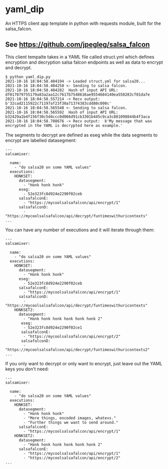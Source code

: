 # yaml_dip
An HTTPS client app template in python with requests module, built for the salsa_falcon.

## See https://github.com/jpegleg/salsa_falcon

This client tempalte takes in a YAML file called struct.yml which defines encryption and decryption salsa falcon endpoints
as well as data to encrypt and decrypt.

```
$ python yaml_dip.py
2021-10-16 18:04:58.404194 -> Loaded struct.yml for salsa20...
2021-10-16 18:04:58.404258 <- Sending to salsa falcon.
2021-10-16 18:04:58.404282  Hash of input API URL:  df017879755179a83a2aa12c7617b7548616ae9554684140ea550283cf01da7e
2021-10-16 18:04:58.557214 -> Recv output:  b'32cad2115922c71197af23f30a71374383cdd80c090c'
2021-10-16 18:04:58.565548 <- Sending to salsa falcon.
2021-10-16 18:04:58.565592  Hash of input API URL:  b32429a1b4f156f30c5d4ccc0d066d91cb3301b445c9ca3c881098844b4f3aca
2021-10-16 18:04:58.708676 -> Recv output:  b'My message that was encrypted in the YAML is decrypted here as example.'
```

The segments to decrypt are defined as eseg while the data segments to encrypt are labelled datasegment:

```
---
salsamixer:

  name:
    - "do salsa20 on some YAML values"
  executions:
    HONKSET:
      datasegment:
        - "Honk honk honk"
      eseg:
        - 52e323fc8d924e2290f02ceb
      salsafalconE:
        - "https://mycoolsalsafalcon/api/encrypt/1"
      salsafalconD:
        - "https://mycoolsalsafalcon/api/decrypt/funtimeswithuricontexts"
...   
```

You can have any number of executions and it will iterate through them:

```
---
salsamixer:

  name:
    - "do salsa20 on some YAML values"
  executions:
    HONKSET:
      datasegment:
        - "Honk honk honk"
      eseg:
        - 52e323fc8d924e2290f02ceb
      salsafalconE:
        - "https://mycoolsalsafalcon/api/encrypt/1"
      salsafalconD:
        - "https://mycoolsalsafalcon/api/decrypt/funtimeswithuricontexts"
    HONKSET2:
      datasegment:
        - "Honk honk honk honk honk honk 2"
       eseg:
        - 52e323fc8d924e2290f02ce1
       salsafalconE:
        - "https://mycoolsalsafalcon/api/encrypt/2"
       salsafalconD:
        - "https://mycoolsalsafalcon/api/decrypt/funtimeswithuricontexts2"        
...   
```

If you only want to decrypt or only want to encrypt, just leave out the YAML keys you don't need:

```
---
salsamixer:

  name:
    - "do salsa20 on some YAML values"
  executions:
    HONKSET:
      datasegment:
        - "Honk honk honk"
        - "More things, encoded images, whatevs."
        - "Further things we want to send around."
      salsafalconE:
        - "https://mycoolsalsafalcon/api/encrypt/1"
    HONKSET2:
      datasegment:
        - "Honk honk honk honk honk honk 2"
      salsafalconE:
        - "https://mycoolsalsafalcon/api/encrypt/1"
        - "https://mycoolsalsafalcon/api/encrypt/2"     
... 
```
